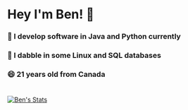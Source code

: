 # Hey I'm Ben! 👋
### 🔐 I develop software in Java and Python currently
### 🐧 I dabble in some Linux and SQL databases
### 😄 21 years old from Canada
#

[![Ben's Stats](https://github-readme-stats.vercel.app/api?username=bprosen&count_private=true&include_all_commits=true&show_icons=true&theme=dracula)](https://github.com/anuraghazra/github-readme-stats)
